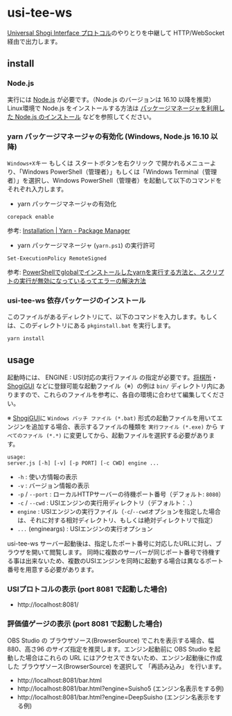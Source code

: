 # usi-tee-ws

[Universal Shogi Interface プロトコル](http://shogidokoro.starfree.jp/usi.html)のやりとりを中継して HTTP/WebSocket 経由で出力します。

## install

### Node.js

実行には [Node.js](https://nodejs.org/ja/) が必要です。（Node.js のバージョンは 16.10 以降を推奨）
Linux環境で Node.js をインストールする方法は [パッケージマネージャを利用した Node.js のインストール](https://nodejs.org/ja/download/package-manager/)  などを参照してください。

### yarn パッケージマネージャの有効化 (Windows, Node.js 16.10 以降)

`Windows+X`キー もしくは スタートボタンを右クリック で開かれるメニューより、「Windows PowerShell（管理者）」もしくは「Windows Terminal（管理者）」を選択し、Windows PowerShell（管理者）を起動して以下のコマンドをそれぞれ入力します。

- yarn パッケージマネージャの有効化

```
corepack enable
```

参考: [Installation | Yarn - Package Manager](https://yarnpkg.com/getting-started/install)

- yarn パッケージマネージャ (`yarn.ps1`) の実行許可

```
Set-ExecutionPolicy RemoteSigned
```

参考: [PowerShellでglobalでインストールしたyarnを実行する方法と、スクリプトの実行が無効になっているってエラーの解決方法](https://www.suzu6.net/posts/335-windows11-npm-install-global-yarn/)

### usi-tee-ws 依存パッケージのインストール

このファイルがあるディレクトリにて、以下のコマンドを入力します。もしくは、このディレクトリにある `pkginstall.bat` を実行します。

```
yarn install
```

## usage

起動時には、 ENGINE : USI対応の実行ファイル の指定が必要です。[将棋所](http://shogidokoro.starfree.jp/index.html)・[ShogiGUI](http://shogigui.siganus.com/) などに登録可能な起動ファイル（※）の例は `bin/` ディレクトリ内にありますので、これらのファイルを参考に、各自の環境に合わせて編集してください。

※ [ShogiGUI](http://shogigui.siganus.com/)に `Windows バッチ ファイル (*.bat)` 形式の起動ファイルを用いてエンジンを追加する場合、表示するファイルの種類を `実行ファイル (*.exe)` から `すべてのファイル (*.*)` に変更してから、起動ファイルを選択する必要があります。

```
usage:
server.js [-h] [-v] [-p PORT] [-c CWD] engine ...
```

- `-h` : 使い方情報の表示
- `-v` : バージョン情報の表示
- `-p` / `--port` : ローカルHTTPサーバーの待機ポート番号（デフォルト: `8080`）
- `-c` / `--cwd` : USIエンジンの実行用ディレクトリ（デフォルト：`.`）
- `engine` : USIエンジンの実行ファイル（`-c`/`--cwd`オプションを指定した場合は、それに対する相対ディレクトリ、もしくは絶対ディレクトリで指定）
- `...` (engineargs) : USIエンジンの実行オプション

usi-tee-ws サーバー起動後は、指定したポート番号に対応したURLに対し、ブラウザを開いて閲覧します。
同時に複数のサーバーが同じポート番号で待機する事は出来ないため、複数のUSIエンジンを同時に起動する場合は異なるポート番号を用意する必要があります。

### USIプロトコルの表示 (port 8081 で起動した場合)

- http://localhost:8081/

### 評価値ゲージの表示 (port 8081 で起動した場合)

OBS Studio の ブラウザソース(BrowserSource) でこれを表示する場合、幅880、高さ96 のサイズ指定を推奨します。エンジン起動前に OBS Studio を起動した場合はこれらの URL にはアクセスできないため、エンジン起動後に作成した ブラウザソース(BrowserSource) を選択して 「再読み込み」 を行います。

- http://localhost:8081/bar.html
- http://localhost:8081/bar.html?engine=Suisho5 (エンジン名表示をする例)
- http://localhost:8081/bar.html?engine=DeepSuisho (エンジン名表示をする例)
